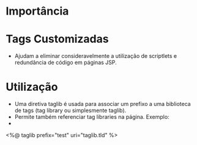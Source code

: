 # Importância

<h1> Tags Customizadas </h1>

- Ajudam a eliminar consideravelmente a utilização de scriptlets e redundância de código em páginas JSP.

<h1> Utilização </h1>

- Uma diretiva taglib é usada para associar um prefixo a uma biblioteca de tags (tag library ou simplesmente taglib).
- Permite também referenciar tag libraries na página. Exemplo:
- 
<%@ taglib prefix="test" uri="taglib.tld" %>
